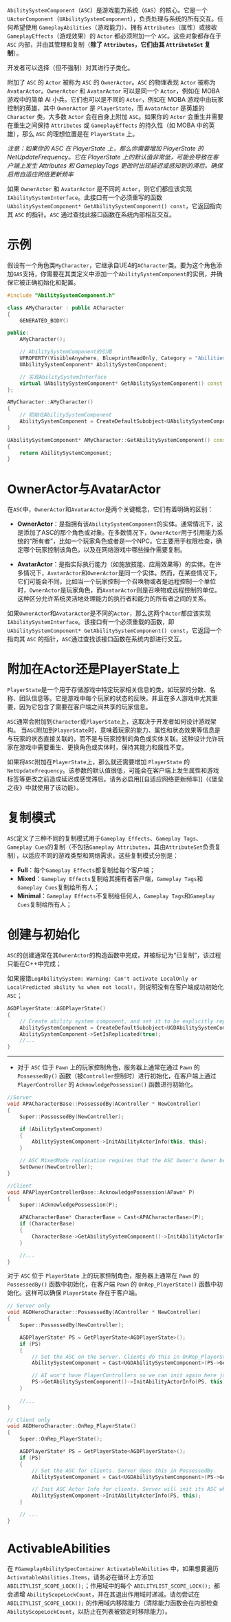 `AbilitySystemComponent`（`ASC`）是游戏能力系统（`GAS`）的核心。它是一个 `UActorComponent`（`UAbilitySystemComponent`），负责处理与系统的所有交互。任何希望使用 `GameplayAbilities`（游戏能力）、拥有 `Attributes`（属性）或接收 `GameplayEffects`（游戏效果）的 `Actor` 都必须附加一个 `ASC`。这些对象都存在于 `ASC` 内部，并由其管理和复制（**除了 `Attributes`，它们由其 `AttributeSet` 复制**）。

开发者可以选择（但不强制）对其进行子类化。

附加了 `ASC` 的 `Actor` 被称为 `ASC` 的 `OwnerActor`。`ASC` 的物理表现 `Actor` 被称为 `AvatarActor`。`OwnerActor` 和 `AvatarActor` 可以是同一个 `Actor`，例如在 MOBA 游戏中的简单 AI 小兵。它们也可以是不同的 `Actor`，例如在 MOBA 游戏中由玩家控制的英雄，其中 `OwnerActor` 是 `PlayerState`，而 `AvatarActor` 是英雄的 `Character` 类。大多数 `Actor` 会在自身上附加 `ASC`。如果你的 `Actor` 会重生并需要在重生之间保持 `Attributes` 或 `GameplayEffects` 的持久性（如 MOBA 中的英雄），那么 `ASC` 的理想位置是在 `PlayerState` 上。

*注意：如果你的 ASC 在 PlayerState 上，那么你需要增加 PlayerState 的 NetUpdateFrequency。它在 PlayerState 上的默认值非常低，可能会导致在客户端上发生 Attributes 和 GameplayTags 更改时出现延迟或感知到的滞后。确保启用自适应网络更新频率*

如果 `OwnerActor` 和 `AvatarActor` 是不同的 `Actor`，则它们都应该实现 `IAbilitySystemInterface`。此接口有一个必须重写的函数 `UAbilitySystemComponent* GetAbilitySystemComponent() const`，它返回指向其 `ASC` 的指针。`ASC` 通过查找此接口函数在系统内部相互交互。

# 示例

假设有一个角色类`MyCharacter`，它继承自UE4的`ACharacter`类。要为这个角色添加`GAS`支持，你需要在其类定义中添加一个`AbilitySystemComponent`的实例，并确保它被正确初始化和配置。

```cpp
#include "AbilitySystemComponent.h"

class AMyCharacter : public ACharacter
{
    GENERATED_BODY()

public:
    AMyCharacter();

    // AbilitySystemComponent的引用
    UPROPERTY(VisibleAnywhere, BlueprintReadOnly, Category = "Abilities")
    UAbilitySystemComponent* AbilitySystemComponent;

    // 实现AbilitySystemInterface
    virtual UAbilitySystemComponent* GetAbilitySystemComponent() const override;
};

AMyCharacter::AMyCharacter()
{
    // 初始化AbilitySystemComponent
    AbilitySystemComponent = CreateDefaultSubobject<UAbilitySystemComponent>(TEXT("AbilitySystemComp"));
}

UAbilitySystemComponent* AMyCharacter::GetAbilitySystemComponent() const
{
    return AbilitySystemComponent;
}
```

# OwnerActor与AvatarActor

在`ASC`中，`OwnerActor`和`AvatarActor`是两个关键概念，它们有着明确的区别：

- **OwnerActor**：是指拥有该`AbilitySystemComponent`的实体。通常情况下，这是添加了ASC的那个角色或对象。在多数情况下，`OwnerActor`用于引用能力系统的“所有者”，比如一个玩家角色或者是一个NPC。它主要用于权限检查，确定哪个玩家控制该角色，以及在网络游戏中哪些操作需要复制。

- **AvatarActor**：是指实际执行能力（如施放技能、应用效果等）的实体。在许多情况下，`AvatarActor`和`OwnerActor`是同一个实体。然而，在某些情况下，它们可能会不同，比如当一个玩家控制一个召唤物或者是远程控制一个单位时，`OwnerActor`是玩家角色，而`AvatarActor`则是召唤物或远程控制的单位。这种区分允许系统灵活地处理能力的执行者和能力的所有者之间的关系。

如果`OwnerActor`和`AvatarActor`是不同的`Actor`，那么这两个`Actor`都应该实现`IAbilitySystemInterface`。该接口有一个必须重载的函数，即 `UAbilitySystemComponent* GetAbilitySystemComponent() const`，它返回一个指向其 `ASC` 的指针，`ASC`通过查找该接口函数在系统内部进行交互。

# 附加在Actor还是PlayerState上

`PlayerState`是一个用于存储游戏中特定玩家相关信息的类，如玩家的分数、名称、团队信息等。它是游戏中每个玩家的状态的反映，并且在多人游戏中尤其重要，因为它包含了需要在客户端之间共享的玩家信息。

`ASC`通常会附加到`Character`或`PlayerState`上，这取决于开发者如何设计游戏架构。
当`ASC`附加到`PlayerState`时，意味着玩家的能力、属性和状态效果等信息是与玩家的状态直接关联的，而不是与玩家控制的角色或实体关联。这种设计允许玩家在游戏中需要重生、更换角色或实体时，保持其能力和属性不变。

如果将`ASC`附加在`PlayerState`上，那么就还需要增加 `PlayerState` 的 `NetUpdateFrequency`。该参数的默认值很低，可能会在客户端上发生属性和游戏标签等更改之前造成延迟或感觉滞后。请务必启用[[自适应网络更新频率]]（《堡垒之夜》中就使用了该功能）。

# 复制模式

`ASC`定义了三种不同的复制模式用于`Gameplay Effects`、`Gameplay Tags`、`Gameplay Cues`的复制（不包括`Gameplay Attributes`，其由`AttributeSet`负责复制），以适应不同的游戏类型和网络需求，这些复制模式分别是：

- **Full**：每个`Gameplay Effects`都复制给每个客户端；
- **Mixed**：`Gameplay Effects`复制给其拥有者客户端，`Gameplay Tags`和`Gameplay Cues`复制给所有人；
- **Minimal**：`Gameplay Effects`不复制给任何人，`Gameplay Tags`和`Gameplay Cues`复制给所有人；

# 创建与初始化

`ASC`的创建通常在其`OwnerActor`的构造函数中完成，并被标记为“已复制”，该过程只能在C++中完成；

如果报错`LogAbilitySystem: Warning: Can't activate LocalOnly or LocalPredicted ability %s when not local!`，则说明没有在客户端成功初始化`ASC`；

```cpp
AGDPlayerState::AGDPlayerState()
{
	// Create ability system component, and set it to be explicitly replicated
	AbilitySystemComponent = CreateDefaultSubobject<UGDAbilitySystemComponent>(TEXT("AbilitySystemComponent"));
	AbilitySystemComponent->SetIsReplicated(true);
	//...
}
```

---

- 对于 `ASC` 位于 `Pawn` 上的玩家控制角色，服务器上通常在通过 `Pawn` 的 `PossessedBy()` 函数（被`Controller`控制时）进行初始化，在客户端上通过 `PlayerController` 的 `AcknowledgePossession()` 函数进行初始化。

```cpp
//Server
void APACharacterBase::PossessedBy(AController * NewController)
{
	Super::PossessedBy(NewController);

	if (AbilitySystemComponent)
	{
		AbilitySystemComponent->InitAbilityActorInfo(this, this);
	}

	// ASC MixedMode replication requires that the ASC Owner's Owner be the Controller.
	SetOwner(NewController);
}
```

```cpp
//Client
void APAPlayerControllerBase::AcknowledgePossession(APawn* P)
{
	Super::AcknowledgePossession(P);

	APACharacterBase* CharacterBase = Cast<APACharacterBase>(P);
	if (CharacterBase)
	{
		CharacterBase->GetAbilitySystemComponent()->InitAbilityActorInfo(CharacterBase, CharacterBase);
	}

	//...
}
```

对于 `ASC` 位于 `PlayerState` 上的玩家控制角色，服务器上通常在 `Pawn` 的 `PossessedBy()` 函数中初始化，在客户端 `Pawn` 的 `OnRep_PlayerState()` 函数中初始化。这样可以确保 `PlayerState` 存在于客户端。

```cpp
// Server only
void AGDHeroCharacter::PossessedBy(AController * NewController)
{
	Super::PossessedBy(NewController);

	AGDPlayerState* PS = GetPlayerState<AGDPlayerState>();
	if (PS)
	{
		// Set the ASC on the Server. Clients do this in OnRep_PlayerState()
		AbilitySystemComponent = Cast<UGDAbilitySystemComponent>(PS->GetAbilitySystemComponent());

		// AI won't have PlayerControllers so we can init again here just to be sure. No harm in initing twice for heroes that have PlayerControllers.
		PS->GetAbilitySystemComponent()->InitAbilityActorInfo(PS, this);
	}
	
	//...
}
```

```cpp
// Client only
void AGDHeroCharacter::OnRep_PlayerState()
{
	Super::OnRep_PlayerState();

	AGDPlayerState* PS = GetPlayerState<AGDPlayerState>();
	if (PS)
	{
		// Set the ASC for clients. Server does this in PossessedBy.
		AbilitySystemComponent = Cast<UGDAbilitySystemComponent>(PS->GetAbilitySystemComponent());

		// Init ASC Actor Info for clients. Server will init its ASC when it possesses a new Actor.
		AbilitySystemComponent->InitAbilityActorInfo(PS, this);
	}

	// ...
}
```

# ActivableAbilities

在 `FGameplayAbilitySpecContainer ActivatableAbilities` 中，如果想要遍历 `ActivatableAbilities.Items`，请务必在循环上方添加 `ABILITYLIST_SCOPE_LOCK();`；作用域中的每个 `ABILITYLIST_SCOPE_LOCK(); `都会递增 `AbilityScopeLockCount`，并在其退出作用域时递减。请勿尝试在 `ABILITYLIST_SCOPE_LOCK();` 的作用域内移除能力（清除能力函数会在内部检查 `AbilityScopeLockCount`，以防止在列表被锁定时移除能力）。